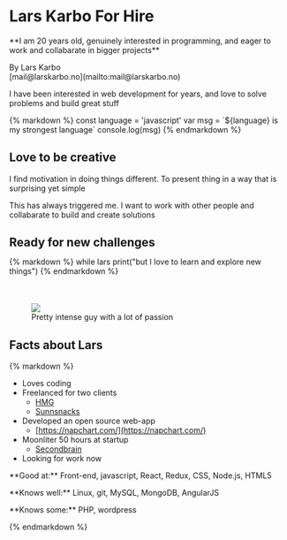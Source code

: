 # Lars Karbo For Hire


<div class="main" style="margin-bottom:50px">

<p>**I am 20 years old, genuinely interested in programming, and eager to work and collabarate in bigger projects**</p>

<p class="byline">By Lars Karbo<br>[mail@larskarbo.no](mailto:mail@larskarbo.no)</p>

<p>I have been interested in web development for years, and love to solve problems and build great stuff</p>

{% markdown %}
	const language = 'javascript'
	var msg = ´${language} is my
	 strongest language´
	console.log(msg)
{% endmarkdown %}

<h2>Love to be creative</h2>

<p>I find motivation in doing things different. To present thing in a way that is surprising yet simple</p>

<p>This has always triggered me. I want to work with other people and collabarate to build and create solutions</p>

<h2 style="margin-bottom: 10px">Ready for new challenges</h2>

{% markdown %}
	while lars
		print("but I love to learn
		and explore new things")
{% endmarkdown %}

</div>

<figure>
	<img src="/picture_lars.jpg" />
	<figcaption>Pretty intense guy with a lot of passion</figcaption>
</figure>

<div class="infobox">

<h2>Facts about Lars</h2>

{% markdown %}
* Loves coding
* Freelanced for two clients
	* [HMG](https://hjorundfjordmountainguide.no/)
	* [Sunnsnacks](https://sunnsnacks.larskarbo.no/)
* Developed an open source web-app
	* [https://napchart.com/](https://napchart.com/)
* Moonliter 50 hours at startup
	* [Secondbrain](http://secondbrain.ai/)
* Looking for work now


<p>**Good at:** Front-end, javascript, React, Redux, CSS, Node.js, HTML5</p>
<p>**Knows well:** Linux, git, MySQL, MongoDB, AngularJS</p>
<p>**Knows some:** PHP, wordpress</p>

{% endmarkdown %}

</div>